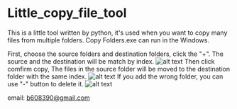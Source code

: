 # Little_copy_file_tool
This is a little tool written by python, it's used when you want to copy many files from multiple folders.
Copy Folders.exe can run in the Windows.

First, choose the source folders and destination folders, click the "+".
The source and the destination will be match by index.
![alt text](https://github.com/brian220/Little_copy_file_tool/blob/master/Intro1.png)
Then click comfirm copy, The files in the source folder will be moved to the destination folder with the same index.
![alt text](https://github.com/brian220/Little_copy_file_tool/blob/master/Intro2.png)
If you add the wrong folder, you can use "-" button to delete it.
![alt text](https://github.com/brian220/Little_copy_file_tool/blob/master/Intro3.png)



email: b608390@gmail.com
